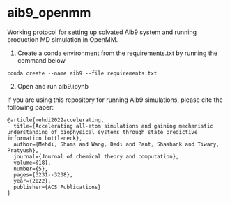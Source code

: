 # aib9_openmm

Working protocol for setting up solvated Aib9 system and running production MD simulation in OpenMM.
1. Create a conda environment from the requirements.txt by running the command below
```
conda create --name aib9 --file requirements.txt
```
2. Open and run aib9.ipynb

If you are using this repository for running Aib9 simulations, please cite the following paper:
```
@article{mehdi2022accelerating,
  title={Accelerating all-atom simulations and gaining mechanistic understanding of biophysical systems through state predictive information bottleneck},
  author={Mehdi, Shams and Wang, Dedi and Pant, Shashank and Tiwary, Pratyush},
  journal={Journal of chemical theory and computation},
  volume={18},
  number={5},
  pages={3231--3238},
  year={2022},
  publisher={ACS Publications}
}
```
